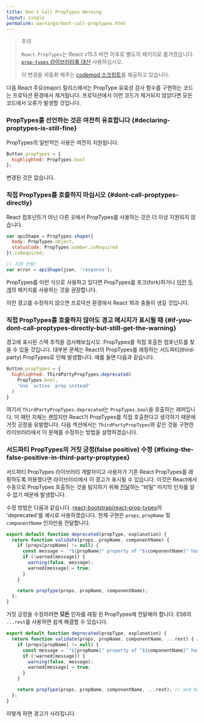 ```yaml
---
title: Don't Call PropTypes Warning
layout: single
permalink: warnings/dont-call-proptypes.html
---
```


> 주의
>
> `React.PropTypes`는 React v15.5 버전 이후로 별도의 패키지로 옮겨졌습니다. [`prop-types` 라이브러리를 대신](https://www.npmjs.com/package/prop-types) 사용하십시오.
>
>이 변경을 자동화 해주는 [codemod 스크립트](/blog/2017/04/07/react-v15.5.0.html#migrating-from-react.proptypes)를 제공하고 있습니다.

다음 React 주요(major) 릴리스에서는 PropType 유효성 검사 함수를 구현하는 코드는 프로덕션 환경에서 제거됩니다. 프로덕션에서 이런 코드가 제거되지 않았다면 모든 코드에서 오류가 발생할 것입니다.

### PropTypes를 선언하는 것은 여전히 유효합니다 {#declaring-proptypes-is-still-fine}

PropTypes의 일반적인 사용은 여전히 지원됩니다.

```javascript
Button.propTypes = {
  highlighted: PropTypes.bool
};
```

변경된 것은 없습니다.

### 직접 PropTypes를 호출하지 마십시오 {#dont-call-proptypes-directly}

React 컴포넌트가 아닌 다른 곳에서 PropTypes를 사용하는 것은 더 이상 지원되지 않습니다.

```javascript
var apiShape = PropTypes.shape({
  body: PropTypes.object,
  statusCode: PropTypes.number.isRequired
}).isRequired;

// 지원 안됨!
var error = apiShape(json, 'response');
```

PropTypes를 이런 식으로 사용하고 있다면 PropTypes를 포크(fork)하거나 [이런](https://github.com/aackerman/PropTypes) [두 개](https://github.com/developit/proptypes)의 패키지를 사용하는 것을 권장합니다.

이런 경고를 수정하지 않으면 프로덕션 환경에서 React 16과 충돌이 생길 것입니다.

### 직접 PropTypes를 호출하지 않아도 경고 메시지가 표시될 때 {#if-you-dont-call-proptypes-directly-but-still-get-the-warning}

경고에 표시된 스택 추적을 검사해보십시오. PropTypes를 직접 호출한 컴포넌트를 찾을 수 있을 것입니다. 대부분 문제는 React의 PropTypes를 래핑하는 서드파티(third-party) PropTypes로 인해 발생합니다. 예를 들면 다음과 같습니다.

```js
Button.propTypes = {
  highlighted: ThirdPartyPropTypes.deprecated(
    PropTypes.bool,
    'Use `active` prop instead'
  )
}
```

여기서 `ThirdPartyPropTypes.deprecated`는 `PropTypes.bool`을 호출하는 래퍼입니다. 이 패턴 자체는 괜찮지만 React가 PropTypes를 직접 호출한다고 생각하기 때문에 거짓 긍정을 유발합니다. 다음 섹션에서는 `ThirdPartyPropTypes`와 같은 것을 구현한 라이브러리에서 이 문제를 수정하는 방법을 설명하겠습니다.

### 서드파티 PropTypes의 거짓 긍정(false positive) 수정 {#fixing-the-false-positive-in-third-party-proptypes}

서드파티 PropTypes 라이브러리 개발자이고 사용자가 기존 React PropTypes를 래핑하도록 허용했다면 라이브러리에서 이 경고가 표시될 수 있습니다. 이것은 React에서 수동으로 PropTypes 호출하는 것을 탐지하기 위해 [전달](https://github.com/facebook/react/pull/7132)하는 "비밀" 마지막 인자를 알 수 없기 때문에 발생합니다.

수정 방법은 다음과 같습니다. [react-bootstrap/react-prop-types](https://github.com/react-bootstrap/react-prop-types/blob/0d1cd3a49a93e513325e3258b28a82ce7d38e690/src/deprecated.js)의 'deprecated'를 예시로 사용하겠습니다. 현재 구현은 `props`, `propName` 및 `componentName` 인자만을 전달합니다.

```javascript
export default function deprecated(propType, explanation) {
  return function validate(props, propName, componentName) {
    if (props[propName] != null) {
      const message = `"${propName}" property of "${componentName}" has been deprecated.\n${explanation}`;
      if (!warned[message]) {
        warning(false, message);
        warned[message] = true;
      }
    }

    return propType(props, propName, componentName);
  };
}
```

거짓 긍정을 수정하려면 **모든** 인자를 래핑 된 PropTypes에 전달해야 합니다. ES6의 `...rest`를 사용하면 쉽게 해결할 수 있습니다.

```javascript
export default function deprecated(propType, explanation) {
  return function validate(props, propName, componentName, ...rest) { // Note ...rest here
    if (props[propName] != null) {
      const message = `"${propName}" property of "${componentName}" has been deprecated.\n${explanation}`;
      if (!warned[message]) {
        warning(false, message);
        warned[message] = true;
      }
    }

    return propType(props, propName, componentName, ...rest); // and here
  };
}
```

이렇게 하면 경고가 사라집니다.
